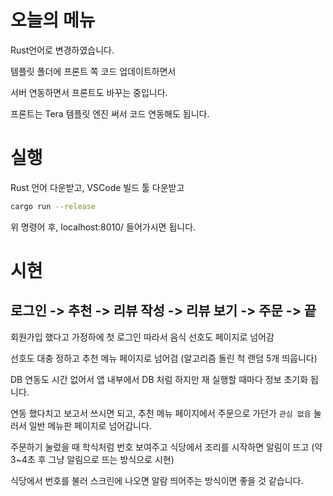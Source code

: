 # 오늘의 메뉴

Rust언어로 변경하였습니다.

템플릿 폴더에 프론트 쪽 코드 업데이트하면서

서버 연동하면서 프론트도 바꾸는 중입니다.

프론트는 Tera 템플릿 엔진 써서 코드 연동해도 됩니다.

# 실행

Rust 언어 다운받고, VSCode 빌드 툴 다운받고

```bash
cargo run --release
```
위 명령어 후, localhost:8010/ 들어가시면 됩니다.

# 시현

## 로그인 -> 추천 -> 리뷰 작성 -> 리뷰 보기 -> 주문 -> 끝

회원가입 했다고 가정하에 첫 로그인 따라서 음식 선호도 페이지로 넘어감

선호도 대충 정하고 추천 메뉴 페이지로 넘어검 (알고리즘 돌린 척 랜덤 5개 띄웁니다)

DB 연동도 시간 없어서 앱 내부에서 DB 처럼 하지만 재 실행할 때마다 정보 초기화 됩니다.

연동 했다치고 보고서 쓰시면 되고, 추천 메뉴 페이지에서 주문으로 가던가 `관심 없음` 눌러서 일반 메뉴판 페이지로 넘어갑니다.

주문하기 눌렀을 때 학식처럼 번호 보여주고 식당에서 조리를 시작하면 알림이 뜨고 (약 3~4초 후 그냥 알림으로 뜨는 방식으로 시현)

식당에서 번호를 불러 스크린에 나오면 알람 띄어주는 방식이면 좋을 것 같습니다.
